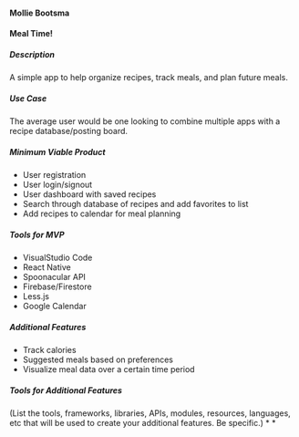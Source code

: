 #### Mollie Bootsma

#### Meal Time!

##### Description
A simple app to help organize recipes, track meals, and plan future meals.

##### Use Case
The average user would be one looking to combine multiple apps with a recipe database/posting board.

##### Minimum Viable Product
 * User registration
 * User login/signout
 * User dashboard with saved recipes
 * Search through database of recipes and add favorites to list
 * Add recipes to calendar for meal planning

##### Tools for MVP
 * VisualStudio Code
 * React Native
 * Spoonacular API
 * Firebase/Firestore
 * Less.js
 * Google Calendar

##### Additional Features
 * Track calories
 * Suggested meals based on preferences
 * Visualize meal data over a certain time period

##### Tools for Additional Features
(List the tools, frameworks, libraries, APIs, modules, resources, languages, etc that will be used to create your additional features. Be specific.)
 *
 *
